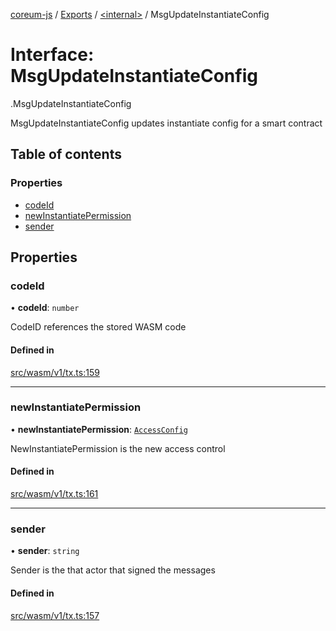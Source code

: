 [coreum-js](../README.md) / [Exports](../modules.md) / [<internal\>](../modules/internal_.md) / MsgUpdateInstantiateConfig

# Interface: MsgUpdateInstantiateConfig

[<internal>](../modules/internal_.md).MsgUpdateInstantiateConfig

MsgUpdateInstantiateConfig updates instantiate config for a smart contract

## Table of contents

### Properties

- [codeId](internal_.MsgUpdateInstantiateConfig.md#codeid)
- [newInstantiatePermission](internal_.MsgUpdateInstantiateConfig.md#newinstantiatepermission)
- [sender](internal_.MsgUpdateInstantiateConfig.md#sender)

## Properties

### codeId

• **codeId**: `number`

CodeID references the stored WASM code

#### Defined in

[src/wasm/v1/tx.ts:159](https://github.com/PyramydLabs/coreum-js/blob/1b17c7f/src/wasm/v1/tx.ts#L159)

___

### newInstantiatePermission

• **newInstantiatePermission**: [`AccessConfig`](../modules/internal_.md#accessconfig)

NewInstantiatePermission is the new access control

#### Defined in

[src/wasm/v1/tx.ts:161](https://github.com/PyramydLabs/coreum-js/blob/1b17c7f/src/wasm/v1/tx.ts#L161)

___

### sender

• **sender**: `string`

Sender is the that actor that signed the messages

#### Defined in

[src/wasm/v1/tx.ts:157](https://github.com/PyramydLabs/coreum-js/blob/1b17c7f/src/wasm/v1/tx.ts#L157)
